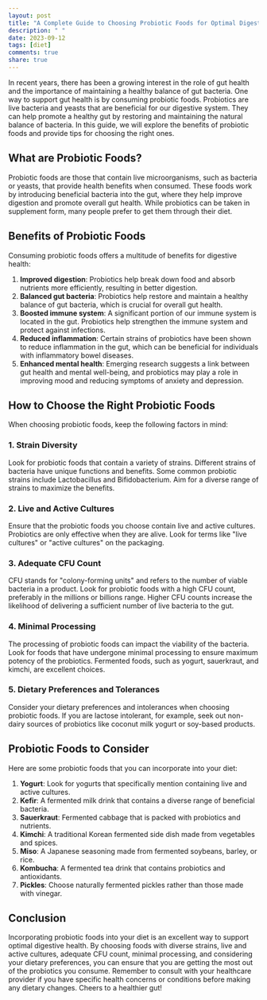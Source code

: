 ```yaml
---
layout: post
title: "A Complete Guide to Choosing Probiotic Foods for Optimal Digestive Health"
description: " "
date: 2023-09-12
tags: [diet]
comments: true
share: true
---
```


In recent years, there has been a growing interest in the role of gut health and the importance of maintaining a healthy balance of gut bacteria. One way to support gut health is by consuming probiotic foods. Probiotics are live bacteria and yeasts that are beneficial for our digestive system. They can help promote a healthy gut by restoring and maintaining the natural balance of bacteria. In this guide, we will explore the benefits of probiotic foods and provide tips for choosing the right ones.

## What are Probiotic Foods?

Probiotic foods are those that contain live microorganisms, such as bacteria or yeasts, that provide health benefits when consumed. These foods work by introducing beneficial bacteria into the gut, where they help improve digestion and promote overall gut health. While probiotics can be taken in supplement form, many people prefer to get them through their diet.

## Benefits of Probiotic Foods

Consuming probiotic foods offers a multitude of benefits for digestive health:

1. **Improved digestion**: Probiotics help break down food and absorb nutrients more efficiently, resulting in better digestion.
2. **Balanced gut bacteria**: Probiotics help restore and maintain a healthy balance of gut bacteria, which is crucial for overall gut health.
3. **Boosted immune system**: A significant portion of our immune system is located in the gut. Probiotics help strengthen the immune system and protect against infections.
4. **Reduced inflammation**: Certain strains of probiotics have been shown to reduce inflammation in the gut, which can be beneficial for individuals with inflammatory bowel diseases.
5. **Enhanced mental health**: Emerging research suggests a link between gut health and mental well-being, and probiotics may play a role in improving mood and reducing symptoms of anxiety and depression.

## How to Choose the Right Probiotic Foods

When choosing probiotic foods, keep the following factors in mind:

### 1. Strain Diversity

Look for probiotic foods that contain a variety of strains. Different strains of bacteria have unique functions and benefits. Some common probiotic strains include Lactobacillus and Bifidobacterium. Aim for a diverse range of strains to maximize the benefits.

### 2. Live and Active Cultures

Ensure that the probiotic foods you choose contain live and active cultures. Probiotics are only effective when they are alive. Look for terms like "live cultures" or "active cultures" on the packaging.

### 3. Adequate CFU Count

CFU stands for "colony-forming units" and refers to the number of viable bacteria in a product. Look for probiotic foods with a high CFU count, preferably in the millions or billions range. Higher CFU counts increase the likelihood of delivering a sufficient number of live bacteria to the gut.

### 4. Minimal Processing

The processing of probiotic foods can impact the viability of the bacteria. Look for foods that have undergone minimal processing to ensure maximum potency of the probiotics. Fermented foods, such as yogurt, sauerkraut, and kimchi, are excellent choices.

### 5. Dietary Preferences and Tolerances

Consider your dietary preferences and intolerances when choosing probiotic foods. If you are lactose intolerant, for example, seek out non-dairy sources of probiotics like coconut milk yogurt or soy-based products.

## Probiotic Foods to Consider

Here are some probiotic foods that you can incorporate into your diet:

1. **Yogurt**: Look for yogurts that specifically mention containing live and active cultures.
2. **Kefir**: A fermented milk drink that contains a diverse range of beneficial bacteria.
3. **Sauerkraut**: Fermented cabbage that is packed with probiotics and nutrients.
4. **Kimchi**: A traditional Korean fermented side dish made from vegetables and spices.
5. **Miso**: A Japanese seasoning made from fermented soybeans, barley, or rice.
6. **Kombucha**: A fermented tea drink that contains probiotics and antioxidants.
7. **Pickles**: Choose naturally fermented pickles rather than those made with vinegar.

## Conclusion

Incorporating probiotic foods into your diet is an excellent way to support optimal digestive health. By choosing foods with diverse strains, live and active cultures, adequate CFU count, minimal processing, and considering your dietary preferences, you can ensure that you are getting the most out of the probiotics you consume. Remember to consult with your healthcare provider if you have specific health concerns or conditions before making any dietary changes. Cheers to a healthier gut!